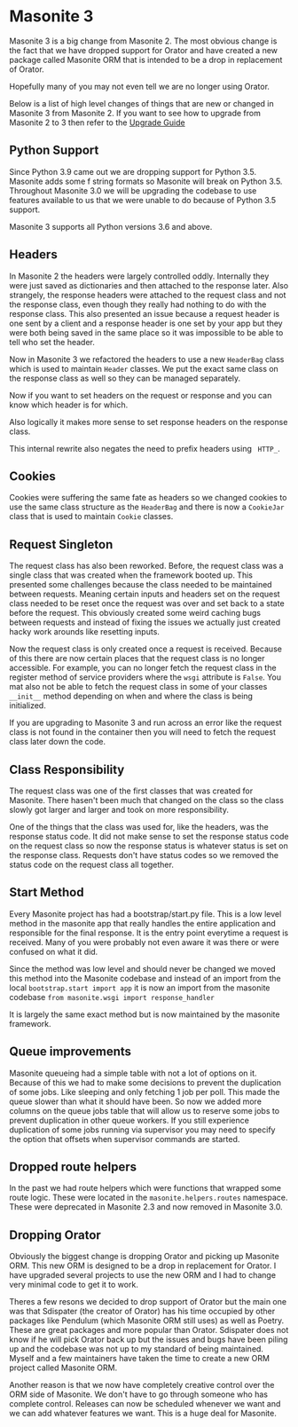 # Masonite 3

Masonite 3 is a big change from Masonite 2. The most obvious change is the fact that we have dropped support for Orator and have created a new package called Masonite ORM that is intended to be a drop in replacement of Orator.

Hopefully many of you may not even tell we are no longer using Orator.

Below is a list of high level changes of things that are new or changed in Masonite 3 from Masonite 2. If you want to see how to upgrade from Masonite 2 to 3 then refer to the [Upgrade Guide](/upgrade-guide/masonite-2.3-to-3.0.md)

## Python Support

Since Python 3.9 came out we are dropping support for Python 3.5. Masonite adds some f string formats so Masonite will break on Python 3.5. Throughout Masonite 3.0 we will be upgrading the codebase to use features available to us that we were unable to do because of Python 3.5 support.

Masonite 3 supports all Python versions 3.6 and above.

## Headers

In Masonite 2 the headers were largely controlled oddly. Internally they were just saved as dictionaries and then attached to the response later. Also strangely, the response headers were attached to the request class and not the response class, even though they really had nothing to do with the response class. This also presented an issue because a request header is one sent by a client and a response header is one set by your app but they were both being saved in the same place so it was impossible to be able to tell who set the header.

Now in Masonite 3 we refactored the headers to use a new `HeaderBag` class which is used to maintain `Header` classes. We put the exact same class on the response class as well so they can be managed separately.

Now if you want to set headers on the request or response and you can know which header is for which.

Also logically it makes more sense to set response headers on the response class.

This internal rewrite also negates the need to prefix headers using ` HTTP_`. 

## Cookies

Cookies were suffering the same fate as headers so we changed cookies to use the same class structure as the `HeaderBag` and there is now a `CookieJar` class that is used to maintain `Cookie` classes.

## Request Singleton

The request class has also been reworked. Before, the request class was a single class that was created when the framework booted up. This presented some challenges because the class needed to be maintained between requests. Meaning certain inputs and headers set on the request class needed to be reset once the request was over and set back to a state before the request. This obviously created some weird caching bugs between requests and instead of fixing the issues we actually just created hacky work arounds like resetting inputs. 

Now the request class is only created once a request is received. Because of this there are now certain places that the request class is no longer accessible. For example, you can no longer fetch the request class in the register method of service providers where the `wsgi` attribute is `False`. You mat also not be able to fetch the request class in some of your classes `__init__` method depending on when and where the class is being initialized.

If you are upgrading to Masonite 3 and run across an error like the request class is not found in the container then you will need to fetch the request class later down the code. 

## Class Responsibility

The request class was one of the first classes that was created for Masonite. There hasen't been much that changed on the class so the class slowly got larger and larger and took on more responsibility.

One of the things that the class was used for, like the headers, was the response status code. It did not make sense to set the response status code on the request class so now the response status is whatever status is set on the response class. Requests don't have status codes so we removed the status code on the request class all together.

## Start Method

Every Masonite project has had a bootstrap/start.py file. This is a low level method in the masonite app that really handles the entire application and responsible for the final response. It is the entry point everytime a request is received. Many of you were probably not even aware it was there or were confused on what it did.

Since the method was low level and should never be changed we moved this method into the Masonite codebase and instead of an import from the local `bootstrap.start import app` it is now an import from the masonite codebase `from masonite.wsgi import response_handler`

It is largely the same exact method but is now maintained by the masonite framework.

## Queue improvements

Masonite queueing had a simple table with not a lot of options on it. Because of this we had to make some decisions to prevent the duplication of some jobs. Like sleeping and only fetching 1 job per poll. This made the queue slower than what it should have been. So now we added more columns on the queue jobs table that will allow us to reserve some jobs to prevent duplication in other queue workers. If you still experience duplication of some jobs running via supervisor you may need to specify the option that offsets when supervisor commands are started.

## Dropped route helpers

In the past we had route helpers which were functions that wrapped some route logic. These were located in the `masonite.helpers.routes` namespace. These were deprecated in Masonite 2.3 and now removed in Masonite 3.0.

## Dropping Orator

Obviously the biggest change is dropping Orator and picking up Masonite ORM. This new ORM is designed to be a drop in replacement for Orator. I have upgraded several projects to use the new ORM and I had to change very minimal code to get it to work. 

Theres a few resons we decided to drop support of Orator but the main one was that Sdispater (the creator of Orator) has his time occupied by other packages like Pendulum (which Masonite ORM still uses) as well as Poetry. These are great packages and more popular than Orator. Sdispater does not know if he will pick Orator back up but the issues and bugs have been piling up and the codebase was not up to my standard of being maintained. Myself and a few maintainers have taken the time to create a new ORM project called Masonite ORM. 

Another reason is that we now have completely creative control over the ORM side of Masonite. We don't have to go through someone who has complete control. Releases can now be scheduled whenever we want and we can add whatever features we want. This is a huge deal for Masonite.